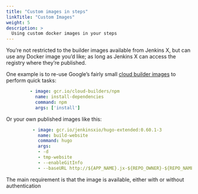 ```yaml
---
title: "Custom images in steps"
linkTitle: "Custom Images"
weight: 5
description: >
  Using custom docker images in your steps
---
```

You’re not restricted to the builder images available from Jenkins X, but can use any Docker image you’d like; as long as Jenkins X can access the registry where they’re published.

One example is to re-use Google’s fairly small [cloud builder images](https://github.com/GoogleCloudPlatform/cloud-builders) to perform quick tasks:
```yaml
         - image: gcr.io/cloud-builders/npm
           name: install-dependencies
           command: npm
           args: ['install']
```

Or your own published images like this:
```yaml
          - image: gcr.io/jenkinsxio/hugo-extended:0.60.1-3
            name: build-website
            command: hugo
            args:
            - -d
            - tmp-website
            - --enableGitInfo
            - --baseURL http://${APP_NAME}.jx-${REPO_OWNER}-${REPO_NAME}-pr-${PULL_NUMBER}.${DOMAIN}/
```

The main requirement is that the image is available, either with or without authentication
